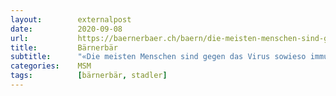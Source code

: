 ```yaml
---
layout:        externalpost
date:          2020-09-08
url:           https://baernerbaer.ch/baern/die-meisten-menschen-sind-gegen-das-virus-sowieso-immun/
title:         Bärnerbär
subtitle:      "«Die meisten Menschen sind gegen das Virus sowieso immun»"
categories:    MSM
tags:          [bärnerbär, stadler]
---
```


